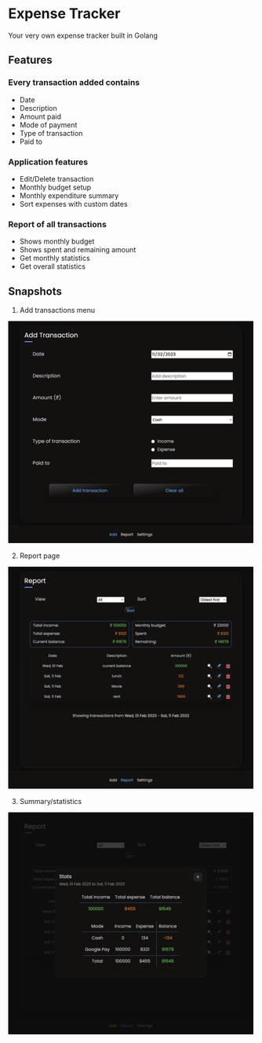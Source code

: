 # Expense Tracker

Your very own expense tracker built in Golang

## Features

### Every transaction added contains

- Date
- Description
- Amount paid
- Mode of payment
- Type of transaction
- Paid to

### Application features

- Edit/Delete transaction
- Monthly budget setup
- Monthly expenditure summary
- Sort expenses with custom dates

### Report of all transactions

- Shows monthly budget
- Shows spent and remaining amount
- Get monthly statistics
- Get overall statistics

## Snapshots

1. Add transactions menu

<img src="out/1.png" alt="Add transaction menu" width="500"/>

<br />

2. Report page

<img src="out/2.png" alt="Report page" width="500"/>

<br />

3. Summary/statistics

<img src="out/3.png" alt="Summary or statistics for month" width="500"/>
